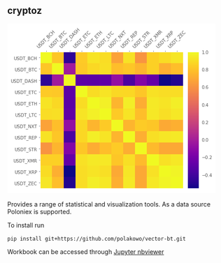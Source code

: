 ## cryptoz

![corr-matrix](corr-matrix.png)

Provides a range of statistical and visualization tools. As a data source Poloniex is supported.

To install run
```
pip install git+https://github.com/polakowo/vector-bt.git
```

Workbook can be accessed through [Jupyter nbviewer](http://nbviewer.jupyter.org/github/polakowo/cryptoz/blob/master/Workbook.ipynb)
